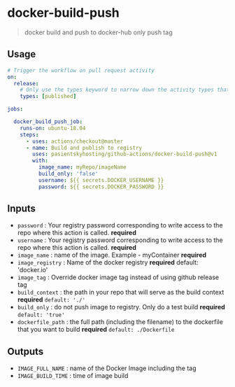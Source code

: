 # docker-build-push

> docker build and push to docker-hub only push tag

## Usage

```yaml
# Trigger the workflow on pull request activity
on:
  release:
    # Only use the types keyword to narrow down the activity types that will trigger your workflow.
    types: [published]

jobs:

  docker_build_push_job:
    runs-on: ubuntu-18.04
    steps:
      - uses: actions/checkout@master
      - name: Build and publish to registry
        uses: pasientskyhosting/github-actions/docker-build-push@v1
        with:
          image_name: myRepo/imageName
          build_only: 'false'
          username: ${{ secrets.DOCKER_USERNAME }}
          password: ${{ secrets.DOCKER_PASSWORD }}
```

## Inputs

- `password` : Your registry password corresponding to write access to the repo where this action is called. **required**
- `username` : Your registry password corresponding to write access to the repo where this action is called. **required**
- `image_name` : name of the image.  Example - myContainer **required**
- `image_registry` : Name of the docker registry **required** default: 'docker.io'
- `image_tag` : Override docker image tag instead of using github release tag
- `build_context` : the path in your repo that will serve as the build context **required** `default: './'`
- `build_only` : do not push image to registry. Only do a test build **required** `default: 'true'`
- `dockerfile_path` : the full path (including the filename) to the dockerfile that you want to build **required** `default: ./Dockerfile`

## Outputs

- `IMAGE_FULL_NAME` : name of the Docker Image including the tag
- `IMAGE_BUILD_TIME` : time of image build
